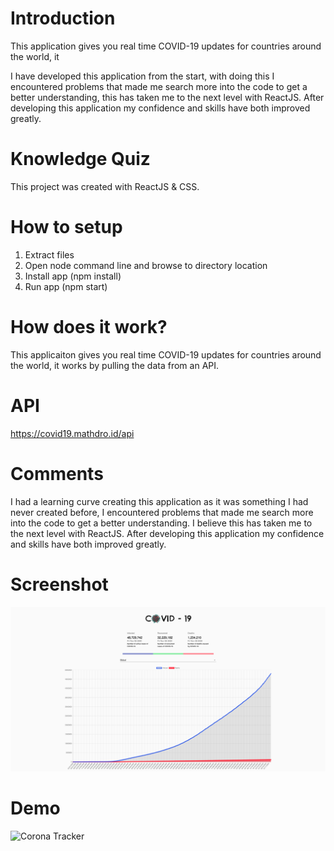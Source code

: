 # Introduction
This application gives you real time COVID-19 updates for countries around the world, it 

I have developed this application from the start, with doing this I encountered problems that made me search more into the code to get a better understanding, this has taken me to the next level with ReactJS. After developing this application my confidence and skills have both improved greatly.


# Knowledge Quiz

This project was created with ReactJS & CSS.

# How to setup

1. Extract files
2. Open node command line and browse to directory location
3. Install app (npm install)
4. Run app (npm start)


# How does it work?

This applicaiton gives you real time COVID-19 updates for countries around the world, it works by pulling the data from an API. 

# API
https://covid19.mathdro.id/api

# Comments

I had a learning curve creating this application as it was something I had never created before, I encountered problems that made me search more into the code to get a better understanding. I believe this has taken me to the next level with ReactJS. After developing this application my confidence and skills have both improved greatly.


# Screenshot

![Corona Tracker](https://github.com/cbm93/coronatracker/blob/main/coronatracker.png)


# Demo

![Corona Tracker](https://github.com/cbm93/coronatracker/blob/main/coronatracker.gif)
